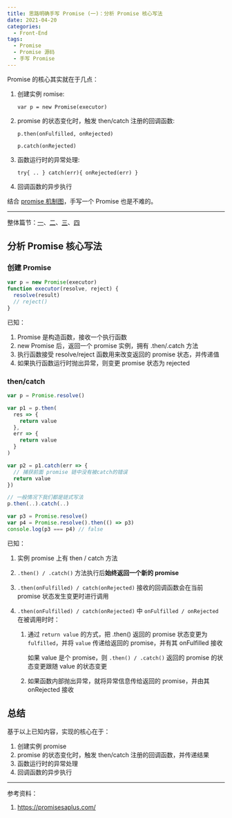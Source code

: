 ```yaml
---
title: 思路明确手写 Promise (一)：分析 Promise 核心写法
date: 2021-04-20
categories:
  - Front-End
tags:
  - Promise
  - Promise 源码
  - 手写 Promise
---
```


Promise 的核心其实就在于几点：

1. 创建实例 romise:

   `var p = new Promise(executor)`

2. promise 的状态变化时，触发 then/catch 注册的回调函数:

   `p.then(onFulfilled, onRejected)`

   `p.catch(onRejected)`

3. 函数运行时的异常处理:

   `try{ .. } catch(err){ onRejected(err) }`

4. 回调函数的异步执行

结合 [promise 机制图](https://mdn.mozillademos.org/files/8633/promises.png)，手写一个 Promise 也是不难的。

<!-- more -->

---

整体篇节：[一](./write-promise-polyfill-with-a-clear-idea-1.html)、[二](./write-promise-polyfill-with-a-clear-idea-2.html)、[三](./write-promise-polyfill-with-a-clear-idea-3.html)、[四](./write-promise-polyfill-with-a-clear-idea-4.html)

## 分析 Promise 核心写法

### 创建 Promise

```js
var p = new Promise(executor)
function executor(resolve, reject) {
  resolve(result)
  // reject()
}
```

<div id="tag1"></div>

已知：

1. Promise 是构造函数，接收一个执行函数
2. new Promise 后，返回一个 promise 实例，拥有 .then/.catch 方法
3. 执行函数接受 resolve/reject 函数用来改变返回的 promise 状态，并传递值
4. 如果执行函数运行时抛出异常，则变更 promise 状态为 rejected

### then/catch

```js
var p = Promise.resolve()

var p1 = p.then(
  res => {
    return value
  },
  err => {
    return value
  }
)

var p2 = p1.catch(err => {
  // 捕获前面 promise 链中没有被catch的错误
  return value
})

// 一般情况下我们都是链式写法
p.then(..).catch(..)

var p3 = Promise.resolve()
var p4 = Promise.resolve().then(() => p3)
console.log(p3 === p4) // false
```

<div id="tag2"></div>

已知：

1. 实例 promise 上有 then / catch 方法

2. `.then() / .catch()` 方法执行后**始终返回一个新的 promise**

3. `.then(onFulfilled) / catch(onRejected)` 接收的回调函数会在当前 promise 状态发生变更时进行调用

4. `.then(onFulfilled) / catch(onRejected)` 中 `onFulfilled / onRejected` 在被调用时时：

   1. 通过 `return value` 的方式，把 .then() 返回的 promise 状态变更为 `fulfilled`，并将 `value` 传递给返回的 promise，并有其 onFulfilled 接收

      如果 value 是个 promise，则 `.then() / .catch()` 返回的 promise 的状态变更跟随 value 的状态变更

   2. 如果函数内部抛出异常，就将异常信息传给返回的 promise，并由其 onRejected 接收

## 总结

基于以上已知内容，实现的核心在于：

1. 创建实例 promise
2. promise 的状态变化时，触发 then/catch 注册的回调函数，并传递结果
3. 函数运行时的异常处理
4. 回调函数的异步执行

---

参考资料：

1. https://promisesaplus.com/
